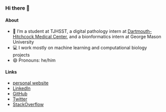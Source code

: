 ### Hi there 👋

#### About
- 🔭 I’m a student at TJHSST, a digital pathology intern at [Dartmouth-Hitchcock Medical Center](https://github.com/DHMC-EDIT), and a bionformatics intern at George Mason University
- 💻 I work mostly on machine learning and computational biology projects
- 😄 Pronouns: he/him

#### Links
- [personal website](https://sumanthratna.ml)
- [LinkedIn](https://www.linkedin.com/in/sumanthratna/)
- [GitHub](https://github.com/sumanthratna)
- [Twitter](https://twitter.com/sumanthratna)
- [StackOverflow](https://stackoverflow.com/users/7127932/sumanth-ratna?tab=profile)
